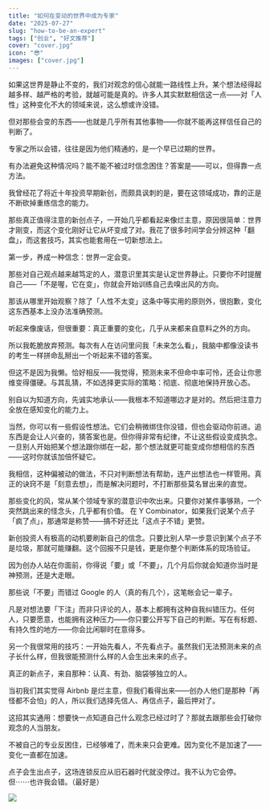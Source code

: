 ```yaml
---
title: "如何在变动的世界中成为专家"
date: "2025-07-27"
slug: "how-to-be-an-expert"
tags: ["创业", "好文推荐"]
cover: "cover.jpg"
icon: "😎"
images: ["cover.jpg"]
---
```

如果这世界是静止不变的，我们对观念的信心就能一路线性上升。某个想法经得起越多样、越严格的考验，就越可能是真的。许多人其实默默相信这一点——对「人性」这种变化不大的领域来说，这么想或许没错。



但对那些会变的东西——也就是几乎所有其他事物——你就不能再这样信任自己的判断了。



专家之所以会错，往往是因为他们精通的，是一个早已过期的世界。



有办法避免这种情况吗？能不能不被过时信念困住？答案是——可以，但得靠一点方法。



我曾经花了将近十年投资早期新创，而颇具讽刺的是，要在这领域成功，靠的正是不断砍掉重练信念的能力。



那些真正值得注意的新创点子，一开始几乎都看起来像烂主意，原因很简单：世界才刚变，而这个变化刚好让它从坏变成了对。我花了很多时间学会分辨这种「翻盘」，而这套技巧，其实也能套用在一切新想法上。



第一步，养成一种信念：世界一定会变。



那些对自己观点越来越笃定的人，潜意识里其实是认定世界静止。只要你不时提醒自己——「不是喔，它在变」，你就会开始训练自己去嗅出风的方向。



那该从哪里开始观察？除了「人性不太变」这条中等实用的原则外，很抱歉，变化这东西基本上没办法准确预测。



听起来像废话，但很重要：真正重要的变化，几乎从来都来自意料之外的方向。



所以我乾脆放弃预测。每次有人在访问里问我「未来怎么看」，我脑中都像没读书的考生一样拼命乱掰出一个听起来不错的答案。



但这不是因为我懒。恰好相反——我觉得，预测未来不但命中率可怜，还会让你思维变得僵硬。与其乱猜，不如选择更实际的策略：彻底、彻底地保持开放心态。



别自以为知道方向，先诚实地承认——我根本不知道哪边才是对的。然后把注意力全放在感知变化的能力上。



当然，你可以有一些假设性想法。它们会稍微绑住你没错，但也会驱动你前进。追东西是会让人兴奋的，猜答案也是。但你得非常有纪律，不让这些假设变成执念。
一旦别人开始把某个想法跟你绑在一起，那个想法就更可能变成你想相信的东西——这时你就该加倍怀疑它。



我相信，这种偏被动的做法，不只对判断想法有帮助，连产出想法也一样管用。真正的诀窍不是「刻意去想」，而是解决问题时，不打断那些莫名冒出来的直觉。



那些变化的风，常从某个领域专家的潜意识中吹出来。只要你对某件事够熟，一个突然跳出来的怪念头，几乎都有价值。
在 Y Combinator，如果我们说某个点子「疯了点」，那通常是称赞——搞不好还比「这点子不错」更赞。



新创投资人有极高的动机要刷新自己的信念。只要比别人早一步意识到某个点子不是垃圾，那就可能赚翻。这个回报不只是钱，更是你整个判断体系的现场验证。



因为创办人站在你面前，你得说「要」或「不要」，几个月后你就会知道你当时是神预测，还是大走眼。



那些说「不要」而错过 Google 的人（真的有几个），这笔帐会记一辈子。



凡是对想法要「下注」而非只评论的人，基本上都拥有这种自我纠错压力。任何人，只要愿意，也能拥有这种压力——你只要公开写下自己的判断。写在有标题、有持久性的地方——你会比闲聊时在意得多。



另一个我很常用的技巧：一开始先看人，不先看点子。虽然我们无法预测未来的点子长什么样，但我很能预测什么样的人会生出未来的点子。



真正的新点子，来自那种：认真、有劲、脑袋够独立的人。



当初我们其实觉得 Airbnb 是烂主意，但我们看得出来——创办人他们是那种「再怪都不会怕」的人，所以我们选择先信人、再信点子，最后押对了。



这招其实通用：想要快一点知道自己什么观念已经过时了？那就去跟那些会打破你观念的人当朋友。



不被自己的专业反困住，已经够难了，而未来只会更难。因为变化不是加速了——变化一直都在加速。



点子会生出点子，这场连锁反应从旧石器时代就没停过。我不认为它会停。
但⋯⋯也许我会错。（最好是）




![](https://prod-files-secure.s3.us-west-2.amazonaws.com/112d0858-5090-4d34-a606-b75eb8d65fd2/46476355-9cf3-4e99-9b7a-3531bc426380/1000202064.png?X-Amz-Algorithm=AWS4-HMAC-SHA256&X-Amz-Content-Sha256=UNSIGNED-PAYLOAD&X-Amz-Credential=ASIAZI2LB4666E2I4OXY%2F20251005%2Fus-west-2%2Fs3%2Faws4_request&X-Amz-Date=20251005T181615Z&X-Amz-Expires=3600&X-Amz-Security-Token=IQoJb3JpZ2luX2VjEOL%2F%2F%2F%2F%2F%2F%2F%2F%2F%2FwEaCXVzLXdlc3QtMiJIMEYCIQC5j%2BX7mhYyA9aSZ%2BTENxZvT8OPQAm%2FYDvs7vcgy06rxAIhAO4V6Su3BDsjFcPKTtynT%2BwXulkJHXgSCwnqPY4qN89uKv8DCHsQABoMNjM3NDIzMTgzODA1IgyzvOpwndHUrZcm%2Bkkq3ANrCwCMBYM51m7ovoU4RaJW%2FdBOgcTAQxRlc%2FM7tnxKcUlwybyXFuBUNQyiBIbTrHTKvnCjs6ncXJEZd0nVSuiYDK05LPuvRWTEKKJTMvfdHKi5luhYMFS0nw0Oacq%2Bqdn0qp9JEjDzdk2jt1RQGxhAiaAxy1x6Lu%2FkCPyFCNM4PL9Naa2fnzxc%2F0NycIffPdo8ku3NqStuiEDXSvggmIbdT%2Bp9NkWZ6QcH%2BeotWl5Ad945UeyqhlZPTtay0dKhxHXUtcS4dW5izpqlxrLf5MQAScl49GmT1yQgRw06nFUHKC4rDMKb7OdpdRQYVubvSLJ4%2BMpftgDoxY%2BkADiHIFozjkrYLiZFJK4UF891cOh5laGOAz%2BUZeEHZnuKIGiHce1zta3BkEekevMyt7aixqwY5L3t7nGTBRQpsQr3psztdQz%2FW3FB0l%2F2RiuYdxNDhicjh%2BOhcqcyjop8wzFyPfHPZo%2Fv5eMSgb62FqKvLktrpsFZ7eEgfMuBPthH4Q%2FIEWXmDntl4nYPsdeyq3bcrvolLE1Q1Kcqqii%2F053JoS2woO%2F1a7oWRAn98mlAG2DJWTR8uC4LD0F1ugEsI9zUAb1atsgP3zqAS%2FLOwHK%2BUa7biZcrEVAEXeXDor%2BXbTD06IrHBjqkAYP%2FlkMsyfgXpddnjy7fwBRMimdUW1W2d%2FCDl%2BYaEZkzr0bm0Y4EXzgG8WALFFf5f4aGw4B0DjfB9Aj4jaGEcEMzbHIL36a4Od%2FpvVDAWDocTLqVXukWgLRODsuc5KrdORinFTjNUWBiR8vOwGHNGIt4072PoUx%2B0tC3Nnu%2FkVuKFul6jz5qbxDDXnnb86Ekszp%2Bawkk08%2B0%2BvTPjYOWIxPc3dpj&X-Amz-Signature=187dff3b8ea6c7df0cc67356ee316587753757f8ced2cd9e86e64de2610b6d0b&X-Amz-SignedHeaders=host&x-amz-checksum-mode=ENABLED&x-id=GetObject)

